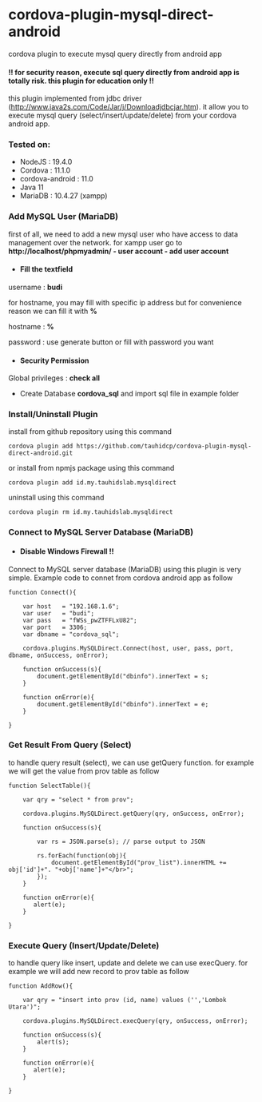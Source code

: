 # cordova-plugin-mysql-direct-android
cordova plugin to execute mysql query directly from android app 

#### !! for security reason, execute sql query directly from android app is totally risk. this plugin for education only !!

this plugin implemented from jdbc driver (http://www.java2s.com/Code/Jar/j/Downloadjdbcjar.htm). it allow you to execute mysql query (select/insert/update/delete) from your cordova android app. 

### Tested on:

- NodeJS  	      : 19.4.0
- Cordova 	      : 11.1.0
- cordova-android : 11.0 
- Java 11  
- MariaDB : 10.4.27 (xampp)


### Add MySQL User (MariaDB)

first of all, we need to add a new mysql user who have access to data management over the network. for xampp user go to **http://localhost/phpmyadmin/ - user account - add user account**

- #### Fill the textfield

username : **budi**

for hostname, you may fill with specific ip address but for convenience reason we can fill it with **%**

hostname : **%**

password : use generate button or fill with password you want 

- #### Security Permission

Global privileges : **check all** 

- Create Database **cordova_sql** and import sql file in example folder

### Install/Uninstall Plugin

install from github repository using this command
```
cordova plugin add https://github.com/tauhidcp/cordova-plugin-mysql-direct-android.git
```
or install from npmjs package using this command 
```
cordova plugin add id.my.tauhidslab.mysqldirect
```

uninstall using this command
```
cordova plugin rm id.my.tauhidslab.mysqldirect
```


### Connect to MySQL Server Database (MariaDB)

- #### Disable Windows Firewall !!

Connect to MySQL server database (MariaDB) using this plugin is very simple. Example code to connet from cordova android app as follow
```
function Connect(){
	
	var host   = "192.168.1.6";
	var user   = "budi";
	var pass   = "fWSs_pwZTFFLxU82";
	var port   = 3306;
	var dbname = "cordova_sql";
	
	cordova.plugins.MySQLDirect.Connect(host, user, pass, port, dbname, onSuccess, onError);
	
	function onSuccess(s){
        document.getElementById("dbinfo").innerText = s;
    }

	function onError(e){
        document.getElementById("dbinfo").innerText = e;
    }
	
}
```


### Get Result From Query (Select)

to handle query result (select), we can use getQuery function. for example we will get the value from prov table as follow   
```
function SelectTable(){
		 
	var qry = "select * from prov";
	
	cordova.plugins.MySQLDirect.getQuery(qry, onSuccess, onError);
	
	function onSuccess(s){
		
		var rs = JSON.parse(s); // parse output to JSON
		
		rs.forEach(function(obj){
			document.getElementById("prov_list").innerHTML += obj['id']+". "+obj['name']+"</br>";  
		});
    }

	function onError(e){
       alert(e);
    }
	
} 
```


### Execute Query (Insert/Update/Delete)

to handle query like insert, update and delete we can use execQuery. for example we will add new record to prov table as follow 
```
function AddRow(){
		 
	var qry = "insert into prov (id, name) values ('','Lombok Utara')";
	
	cordova.plugins.MySQLDirect.execQuery(qry, onSuccess, onError);
	
	function onSuccess(s){
        alert(s);
    }

	function onError(e){
       alert(e);
    }
	
} 
```

